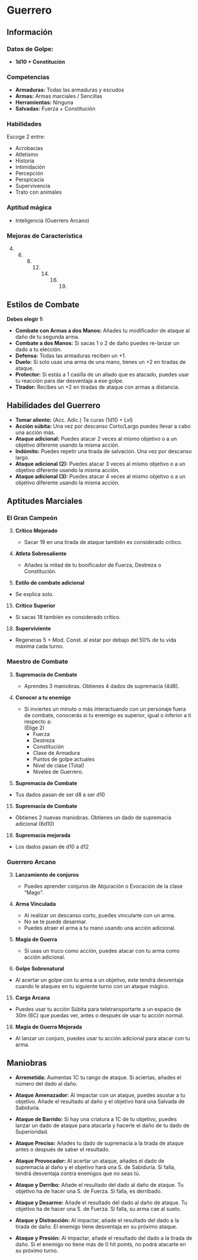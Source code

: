 # Guerrero

## Información 
### Datos de Golpe:
- **1d10 + Constitución**

### Competencias
- **Armaduras:** Todas las armaduras y escudos
- **Armas:** Armas marciales / Sencillas
- **Herramientas:** Ninguna
- **Salvadas:** Fuerza + Constitución

### Habilidades
Escoge 2 entre:
- Acrobacias
- Atletismo
- Historia
- Intimidación
- Percepción
- Perspicacia
- Supervivencia
- Trato con animales

### Aptitud mágica
- Inteligencia (Guerrero Arcano)

### Mejoras de Característica
4. 6. 8. 12. 14. 16. 19. 


## Estilos de Combate
**Debes elegir 1:**
- **Combate con Armas a dos Manos:** Añades tu modificador de ataque al daño de tu segunda arma.
- **Combate a dos Manos:** Si sacas 1 o 2 de daño puedes re-lanzar un dado a tu elección.
- **Defensa:** Todas las armaduras reciben un +1.
- **Duelo:** Si solo usas una arma de una mano, tienes un +2 en tiradas de ataque.
- **Protector:** Si estás a 1 casilla de un aliado que es atacado, puedes usar tu reacción para dar desventaja a ese golpe.
- **Tirador:** Recibes un +2 en tiradas de ataque con armas a distancia.

## Habilidades del Guerrero
- **Tomar aliento:** (Acc. Adic.) Te curas (1d10 + Lvl)
- **Acción súbita:** Una vez por descanso Corto/Largo puedes llevar a cabo una acción más.
- **Ataque adicional:** Puedes atacar 2 veces al mismo objetivo o a un objetivo diferente usando la misma acción.
- **Indómito:** Puedes repetir una tirada de salvación. Una vez por descanso largo.
- **Ataque adicional (2):** Puedes atacar 3 veces al mismo objetivo o a un objetivo diferente usando la misma acción.
- **Ataque adicional (3):** Puedes atacar 4 veces al mismo objetivo o a un objetivo diferente usando la misma acción.



## Aptitudes Marciales
### El Gran Campeón
3. **Crítico Mejorado** 
   - Sacar 19 en una tirada de ataque también es considerado crítico.
   
7. **Atleta Sobresaliente** 
   - Añades la mitad de tu bonificador de Fuerza, Destreza o Constitución.
   
10. **Estilo de combate adicional** 
   - Se explica solo.
   
15. **Crítico Superior** 
   - Si sacas 18 también es considerado crítico.
   
18. **Superviviente** 
   - Regeneras 5 + Mod. Const. al estar por debajo del 50% de tu vida máxima cada turno.
   
### Maestro de Combate
3. **Supremacía de Combate** 
   - Aprendes 3 maniobras. Obtienes 4 dados de supremacía (4d8).
   
7. **Conocer a tu enemigo** 
   - Si inviertes un minuto o más interactuando con un personaje fuera de combate, conocerás si tu enemigo es superior, igual o inferior a ti respecto a:  
   (Elige 2)
     - Fuerza
     - Destreza
     - Constitución
     - Clase de Armadura
     - Puntos de golpe actuales
     - Nivel de clase (Total)
     - Niveles de Guerrero.
   
10. **Supremacía de Combate** 
   - Tus dados pasan de ser d8 a ser d10
   
15. **Supremacía de Combate** 
   - Obtienes 2 nuevas maniobras. Obtienes un dado de supremacía adicional (6d10)
   
18. **Supremacía mejorada** 
   - Los dados pasan de d10 a d12

### Guerrero Arcano
3. **Lanzamiento de conjuros** 
   - Puedes aprender conjuros de Abjuración o Evocación de la clase “Mago”.
   
3. **Arma Vinculada** 
     - Al realizar un descanso corto, puedes vincularte con un arma. 
     - No se te puede desarmar.
     - Puedes atraer el arma a tu mano usando una acción adicional.
   
7. **Magia de Guerra** 
   - Si usas un truco como acción, puedes atacar con tu arma como acción adicional.
   
10. **Golpe Sobrenatural** 
   - Al acertar un golpe con tu arma a un objetivo, este tendrá desventaja cuando le ataques en tu siguiente turno con un ataque mágico.

15. **Carga Arcana** 
   - Puedes usar tu acción Súbita para teletransportarte a un espacio de 30m (6C) que puedas ver, antes o después de usar tu acción normal.

18. **Magia de Guerra Mejorada** 
   - Al lanzar un conjuro, puedes usar tu acción adicional para atacar con tu arma.

## Maniobras
- **Arremetida:** Aumentas 1C tu rango de ataque. Si aciertas, añades el número del dado al daño.
   
- **Ataque Amenazador:** Al impactar con un ataque, puedes asustar a tu objetivo. Añade el resultado al daño y el objetivo hará una Salvada de Sabiduría.
   
- **Ataque de Barrido:** Si hay una criatura a 1C de tu objetivo, puedes lanzar un dado de ataque para atacarla y hacerle el daño de tu dado de Superioridad.
   
- **Ataque Preciso:** Añades tu dado de supremacía a la tirada de ataque antes o después de saber el resultado.
   
- **Ataque Provocador:** Al acertar un ataque, añades el dado de supremacía al daño y el objetivo hará una S. de Sabiduría. Si falla, tendrá desventaja contra enemigos que no seas tú.
   
- **Ataque y Derribo:** Añade el resultado del dado al daño de ataque. Tu objetivo ha de hacer una S. de Fuerza. Si falla, es derribado.
   
- **Ataque y Desarme:** Añade el resultado del dado al daño de ataque. Tu objetivo ha de hacer una S. de Fuerza. Si falla, su arma cae al suelo.
   
- **Ataque y Distracción:** Al impactar, añade el resultado del dado a la tirada de daño. El enemigo tiene desventaja en su próximo ataque.
   
- **Ataque y Presión:** Al impactar, añade el resultado del dado a la tirada de daño. Si el enemigo no tiene más de 0 hit points, no podrá atacarte en su próximo turno.